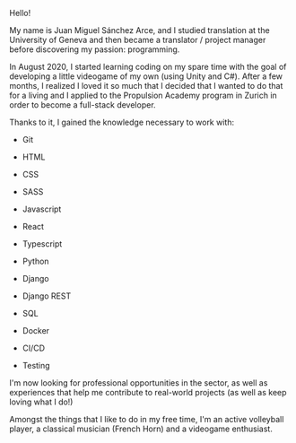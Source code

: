 Hello!

My name is Juan Miguel Sánchez Arce, and I studied translation at the University of Geneva and then became a translator / project manager before discovering my passion: programming.

In August 2020, I started learning coding on my spare time with the goal of developing a little videogame of my own (using Unity and C#). 
After a few months, I realized I loved it so much that I decided that I wanted to do that for a living and I applied to the Propulsion Academy program in Zurich in order to become a full-stack developer.

Thanks to it, I gained the knowledge necessary to work with:
  - Git
  
  - HTML
  
  - CSS
  - SASS
  
  - Javascript
  - React

  - Typescript
  
  - Python
  - Django
  - Django REST
  
  - SQL
  
  - Docker
  
  - CI/CD
  - Testing

I'm now looking for professional opportunities in the sector, as well as experiences that help me contribute to real-world projects (as well as keep loving what I do!)


Amongst the things that I like to do in my free time, I'm an active volleyball player, a classical musician (French Horn) and a videogame enthusiast.
